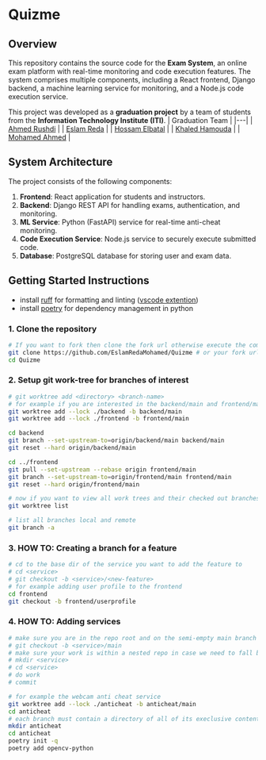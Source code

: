 # Quizme

## Overview
This repository contains the source code for the **Exam System**, an online exam platform with real-time monitoring and code execution features. The system comprises multiple components, including a React frontend, Django backend, a machine learning service for monitoring, and a Node.js code execution service.

This project was developed as a **graduation project** by a team of students from the **Information Technology Institute (ITI)**.
| Graduation Team |
|---|
| [Ahmed Rushdi](https://github.com/Ahmed-Rushdi) |
| [Eslam Reda](https://github.com/EslamRedaMohamed) |
| [Hossam Elbatal](https://github.com/Hossam-El-Batal) |
| [Khaled Hamouda](https://github.com/KhaledHamouda) |
| [Mohamed Ahmed](https://github.com/Mohamed5828) |



## System Architecture
The project consists of the following components:
1. **Frontend**: React application for students and instructors.
2. **Backend**: Django REST API for handling exams, authentication, and monitoring.
3. **ML Service**: Python (FastAPI) service for real-time anti-cheat monitoring.
4. **Code Execution Service**: Node.js service to securely execute submitted code.
5. **Database**: PostgreSQL database for storing user and exam data.

## Getting Started Instructions
* install [ruff](https://docs.astral.sh/ruff/) for formatting and linting ([vscode extention](https://marketplace.visualstudio.com/items?itemName=charliermarsh.ruff))
* install [poetry](https://python-poetry.org/) for dependency management in python

### 1. Clone the repository

```sh
# If you want to fork then clone the fork url otherwise execute the command below
git clone https://github.com/EslamRedaMohamed/Quizme # or your fork url 
cd Quizme
```

### 2. Setup git work-tree for branches of interest

```sh
# git worktree add <directory> <branch-name>
# for example if you are interested in the backend/main and frontend/main branches
git worktree add --lock ./backend -b backend/main
git worktree add --lock ./frontend -b frontend/main

cd backend
git branch --set-upstream-to=origin/backend/main backend/main 
git reset --hard origin/backend/main

cd ../frontend
git pull --set-upstream --rebase origin frontend/main
git branch --set-upstream-to=origin/frontend/main frontend/main 
git reset --hard origin/frontend/main

# now if you want to view all work trees and their checked out branches use
git worktree list 

# list all branches local and remote
git branch -a

```

### 3. HOW TO: Creating a branch for a feature

```sh
# cd to the base dir of the service you want to add the feature to
# cd <service>
# git checkout -b <service>/<new-feature>
# for example adding user profile to the frontend
cd frontend
git checkout -b frontend/userprofile
```

### 4. HOW TO: Adding services

```sh
# make sure you are in the repo root and on the semi-empty main branch
# git checkout -b <service>/main
# make sure your work is within a nested repo in case we need to fall back to monorepo subdirectories structure
# mkdir <service>
# cd <service>
# do work
# commit

# for example the webcam anti cheat service
git worktree add --lock ./anticheat -b anticheat/main
cd anticheat
# each branch must contain a directory of all of its execlusive contents
mkdir anticheat
cd anticheat
poetry init -q
poetry add opencv-python

```
